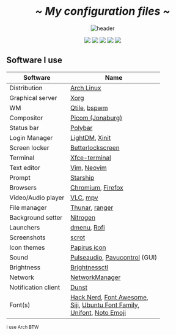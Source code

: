  <!-- HEADERS -->
 <h1 align="center">
  <b> 
   <i>
    ~ My configuration files ~
   </i>
  </b>
</h1>
 
<!-- HEADER PICTURE -->
<div align="center">
 
   ![header](https://user-images.githubusercontent.com/81623530/171997410-58afe886-d3db-4e91-ba84-53a7f6da8584.png)

</div>

  <!-- BADGES-->
<div align="center">
  <img src="https://img.shields.io/github/stars/slash071/Linux"> 
  <img src="https://img.shields.io/github/license/slash071/Linux?color=purple">
  <img src="https://img.shields.io/badge/Linux-%F0%9F%90%A7-yellow">
  <img src="https://img.shields.io/github/repo-size/slash071/Linux?color=cyan">
  <img src="https://img.shields.io/github/last-commit/slash071/Linux"> 
</div>

<!--LIST -->
## Software I use
|Software		| Name                                                                                                               |
|-----------------------|-------------------------------------------------------------------------------------------------------|
| Distribution		|  [Arch Linux](https://archlinux.org/)  |
| Graphical server  |  [Xorg](https://www.x.org/wiki/)  |
| WM			|  [Qtile](https://wiki.archlinux.org/title/Qtile), [bspwm](https://wiki.archlinux.org/title/Bspwm)  |
| Compositor		|  [Picom (Jonaburg)](https://github.com/jonaburg/picom)  |
| Status bar		|  [Polybar](https://github.com/polybar/polybar)  |
| Login Manager		|  [LightDM](https://wiki.archlinux.org/title/LightDM), [Xinit](https://wiki.archlinux.org/title/Xinit)  |
| Screen locker		|  [Betterlockscreen](https://github.com/betterlockscreen/betterlockscreen)  |
| Terminal  |  [Xfce-terminal](https://docs.xfce.org/apps/terminal/start)  |
| Text editor | [Vim](https://www.vim.org/), [Neovim](https://neovim.io/) |
| Prompt		|  [Starship](https://starship.rs/)  |
| Browsers		|  [Chromium](https://www.chromium.org/chromium-projects/), [Firefox](https://www.mozilla.org/en-US/firefox/new/)  |
| Video/Audio player	|  [VLC](https://www.videolan.org/vlc/), [mpv](https://wiki.archlinux.org/title/Mpv)  |
| File manager  |  [Thunar](https://wiki.archlinux.org/title/thunar), [ranger](https://github.com/ranger/ranger)  |
| Background setter	|  [Nitrogen](https://wiki.archlinux.org/title/Nitrogen)  |
| Launchers		|  [dmenu](https://tools.suckless.org/dmenu/), [Rofi](https://wiki.archlinux.org/title/Rofi)  |
| Screenshots		|  [scrot](https://github.com/resurrecting-open-source-projects/scrot)  |
| Icon themes		|  [Papirus icon](https://github.com/PapirusDevelopmentTeam/papirus-icon-theme)  |
| Sound			|  [Pulseaudio](https://wiki.archlinux.org/title/PulseAudio), [Pavucontrol](https://github.com/pulseaudio/pavucontrol) (GUI)  |
| Brightness  |  [Brightnessctl](https://github.com/Hummer12007/brightnessctl)  |
| Network		|  [NetworkManager](https://wiki.archlinux.org/title/NetworkManager)  |
| Notification client |  [Dunst](https://wiki.archlinux.org/title/Dunst)  |
| Font(s)  |  [Hack Nerd](https://github.com/ryanoasis/nerd-fonts), [Font Awesome](https://fontawesome.com/), </br> [Siji](https://github.com/stark/siji), [Ubuntu Font Family](https://archlinux.org/packages/community/any/ttf-ubuntu-font-family/), </br> [Unifont](https://aur.archlinux.org/packages/ttf-unifont), [Noto Emoji](https://archlinux.org/packages/extra/any/noto-fonts-emoji/)  |

<sub> I use Arch BTW </sub>
